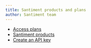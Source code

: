 ```yaml
---
title: Santiment products and plans
author: Santiment team
---
```


- [Access plans](/general/products-and-plans/access-plans/)
- [Santiment products](/general/products-and-plans/santiment-products/)
- [Create an API key](/general/products-and-plans/create-an-api-key/)
